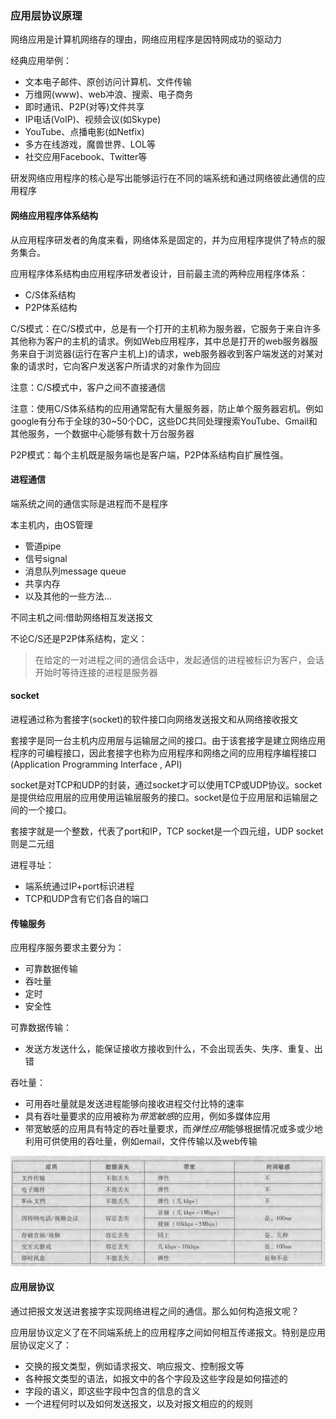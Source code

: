 ### 应用层协议原理
网络应用是计算机网络存的理由，网络应用程序是因特网成功的驱动力

经典应用举例：
  - 文本电子邮件、原创访问计算机、文件传输
  - 万维网(www)、web冲浪、搜索、电子商务
  - 即时通讯、P2P(对等)文件共享
  - IP电话(VoIP)、视频会议(如Skype)
  - YouTube、点播电影(如Netfix)
  - 多方在线游戏，魔兽世界、LOL等
  - 社交应用Facebook、Twitter等

研发网络应用程序的核心是写出能够运行在不同的端系统和通过网络彼此通信的应用程序

#### 网络应用程序体系结构
从应用程序研发者的角度来看，网络体系是固定的，并为应用程序提供了特点的服务集合。

应用程序体系结构由应用程序研发者设计，目前最主流的两种应用程序体系：
  - C/S体系结构
  - P2P体系结构

C/S模式：在C/S模式中，总是有一个打开的主机称为服务器，它服务于来自许多其他称为客户的主机的请求。例如Web应用程序，其中总是打开的web服务器服务来自于浏览器(运行在客户主机上)的请求，web服务器收到客户端发送的对某对象的请求时，它向客户发送客户所请求的对象作为回应

注意：C/S模式中，客户之间不直接通信

注意：使用C/S体系结构的应用通常配有大量服务器，防止单个服务器宕机。例如google有分布于全球的30~50个DC，这些DC共同处理搜索YouTube、Gmail和其他服务，一个数据中心能够有数十万台服务器


P2P模式：每个主机既是服务端也是客户端，P2P体系结构自扩展性强。

#### 进程通信
端系统之间的通信实际是进程而不是程序

本主机内，由OS管理
  - 管道pipe
  - 信号signal
  - 消息队列message queue
  - 共享内存
  - 以及其他的一些方法...

不同主机之间:借助网络相互发送报文

不论C/S还是P2P体系结构，定义：
>在给定的一对进程之间的通信会话中，发起通信的进程被标识为客户，会话开始时等待连接的进程是服务器


#### socket
进程通过称为套接字(socket)的软件接口向网络发送报文和从网络接收报文

套接字是同一台主机内应用层与运输层之间的接口。由于该套接字是建立网络应用程序的可编程接口，因此套接字也称为应用程序和网络之间的应用程序编程接口(Application Programming Interface , API)

socket是对TCP和UDP的封装，通过socket才可以使用TCP或UDP协议。socket是提供给应用层的应用使用运输层服务的接口。socket是位于应用层和运输层之间的一个接口。


套接字就是一个整数，代表了port和IP，TCP socket是一个四元组，UDP socket则是二元组

进程寻址：
  - 端系统通过IP+port标识进程
  - TCP和UDP含有它们各自的端口


#### 传输服务
应用程序服务要求主要分为：
  - 可靠数据传输
  - 吞吐量
  - 定时
  - 安全性

可靠数据传输：
  - 发送方发送什么，能保证接收方接收到什么，不会出现丢失、失序、重复、出错

吞吐量：
  - 可用吞吐量就是发送进程能够向接收进程交付比特的速率
  - 具有吞吐量要求的应用被称为*带宽敏感*的应用，例如多媒体应用
  - 带宽敏感的应用具有特定的吞吐量要求，而*弹性应用*能够根据情况或多或少地利用可供使用的吞吐量，例如email，文件传输以及web传输

![](images/2022-11-09-08-42-50.png)

#### 应用层协议
通过把报文发送进套接字实现网络进程之间的通信。那么如何构造报文呢？

应用层协议定义了在不同端系统上的应用程序之间如何相互传递报文。特别是应用层协议定义了：
  - 交换的报文类型，例如请求报文、响应报文、控制报文等
  - 各种报文类型的语法，如报文中的各个字段及这些字段是如何描述的
  - 字段的语义，即这些字段中包含的信息的含义
  - 一个进程何时以及如何发送报文，以及对报文相应的的规则

